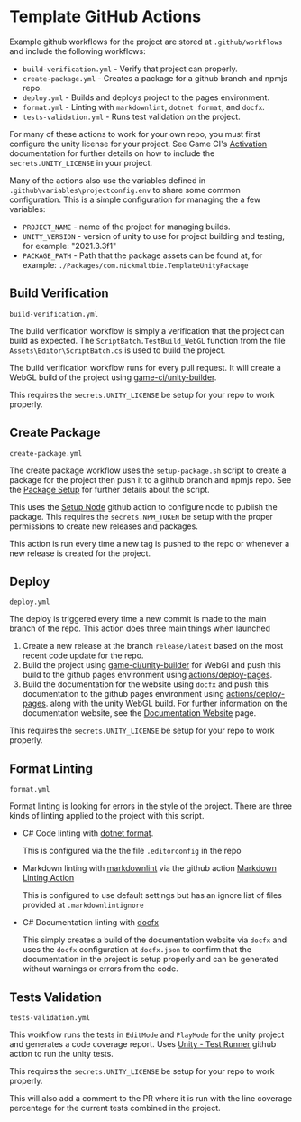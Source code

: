 # Template GitHub Actions

Example github workflows for the project are stored at `.github/workflows` and
include the following workflows:

* `build-verification.yml` - Verify that project can properly.
* `create-package.yml` - Creates a package for a github branch and npmjs repo.
* `deploy.yml` - Builds and deploys project to the pages environment.
* `format.yml` - Linting with `markdownlint`, `dotnet format`, and `docfx`.
* `tests-validation.yml` - Runs test validation on the project.

For many of these actions to work for your own repo, you must first
configure the unity license for your project. See Game CI's
[Activation](https://game.ci/docs/github/activation) documentation for
further details on how to include the `secrets.UNITY_LICENSE` in your project.

Many of the actions also use the variables defined in
`.github\variables\projectconfig.env` to share some common configuration.
This is a simple configuration for managing the a few variables:

* `PROJECT_NAME` - name of the project for managing builds.
* `UNITY_VERSION` - version of unity to use for project building and
    testing, for example: "2021.3.3f1"
* `PACKAGE_PATH` - Path that the package assets can be found at, for
    example: `./Packages/com.nickmaltbie.TemplateUnityPackage`

## Build Verification

`build-verification.yml`

The build verification workflow is simply a verification that the project
can build as expected. The `ScriptBatch.TestBuild_WebGL` function from
the file `Assets\Editor\ScriptBatch.cs` is used to build the project.

The build verification workflow runs for every pull request. It will
create a WebGL build of the project using
[game-ci/unity-builder](https://github.com/marketplace/actions/unity-builder).

This requires the `secrets.UNITY_LICENSE` be setup for your repo
to work properly.

## Create Package

`create-package.yml`

The create package workflow uses the `setup-package.sh` script to create
a package for the project then push it to a github branch and npmjs repo.
See the [Package Setup](package_setup.md) for further details about the script.

This uses the [Setup Node](https://github.com/marketplace/actions/setup-node-js-environment)
github action to configure node to publish the package.
This requires the `secrets.NPM_TOKEN` be setup with the proper permissions
to create new releases and packages.

This action is run every time a new tag is pushed to the repo or whenever a
new release is created for the project.

## Deploy

`deploy.yml`

The deploy is triggered every time a new commit is made to
the main branch of the repo. This action does three main things when launched

1. Create a new release at the branch `release/latest` based on the most recent
    code update for the repo.
1. Build the project using [game-ci/unity-builder](https://github.com/marketplace/actions/unity-builder)
    for WebGl and push this build to the github pages
    environment using [actions/deploy-pages](https://github.com/marketplace/actions/deploy-github-pages-site).
1. Build the documentation for the website using `docfx` and push this
    documentation to the github pages environment using
    [actions/deploy-pages](https://github.com/marketplace/actions/deploy-github-pages-site).
    along with the unity WebGL build.
    For further information on the documentation website, see the
    [Documentation Website](documentation_website.md) page.

This requires the `secrets.UNITY_LICENSE` be setup for your repo
to work properly.

## Format Linting

`format.yml`

Format linting is looking for errors in the style of the project.
There are three kinds of linting applied to the project
with this script.

* C# Code linting with [dotnet format](https://github.com/dotnet/format).

    This is configured via the the file `.editorconfig` in the repo

* Markdown linting with [markdownlint](https://github.com/DavidAnson/markdownlint)
    via the github action [Markdown Linting Action](https://github.com/marketplace/actions/markdown-linting-action)

    This is configured to use default settings but has an ignore list
    of files provided at `.markdownlintignore`

* C# Documentation linting with [docfx](https://dotnet.github.io/docfx/)

    This simply creates a build of the documentation website via `docfx` and
    uses the `docfx` configuration at `docfx.json` to confirm that the
    documentation in the project is setup properly and can be generated
    without warnings or errors from the code.

## Tests Validation

`tests-validation.yml`

This workflow runs the tests in `EditMode` and `PlayMode` for the unity
project and generates a code coverage report.
Uses [Unity - Test Runner](https://github.com/marketplace/actions/unity-test-runner)
github action to run the unity tests.

This requires the `secrets.UNITY_LICENSE` be setup for your repo
to work properly.

This will also add a comment to the PR where it is run with the
line coverage percentage for the current tests combined in the project.
